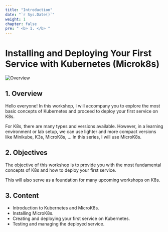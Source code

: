 ```yaml
---
title: "Introduction"
date: "`r Sys.Date()`"
weight: 1
chapter: false
pre: " <b> 1. </b> "
---
```


# Installing and Deploying Your First Service with Kubernetes (Microk8s)

![Overview](/fcj-ss2-workshop-001/images/1-Basic_concepts./01.png)

## 1. Overview

Hello everyone! In this workshop, I will accompany you to explore the most basic concepts of Kubernetes and proceed to deploy your first service on K8s.

For K8s, there are many types and versions available. However, in a learning environment or lab setup, we can use lighter and more compact versions like Minikube, K3s, MicroK8s, ... In this series, I will use MicroK8s.

## 2. Objectives

The objective of this workshop is to provide you with the most fundamental concepts of K8s and how to deploy your first service.

This will also serve as a foundation for many upcoming workshops on K8s.

## 3. Content

- Introduction to Kubernetes and MicroK8s.
- Installing MicroK8s.
- Creating and deploying your first service on Kubernetes.
- Testing and managing the deployed service.

